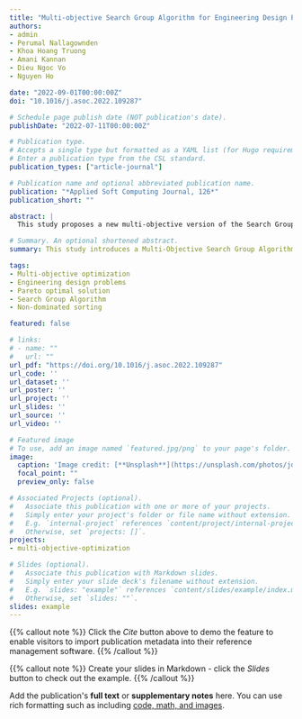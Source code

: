 ```yaml
---
title: "Multi-objective Search Group Algorithm for Engineering Design Problems"
authors:
- admin
- Perumal Nallagownden
- Khoa Hoang Truong
- Amani Kannan
- Dieu Ngoc Vo
- Nguyen Ho

date: "2022-09-01T00:00:00Z"
doi: "10.1016/j.asoc.2022.109287"

# Schedule page publish date (NOT publication's date).
publishDate: "2022-07-11T00:00:00Z"

# Publication type.
# Accepts a single type but formatted as a YAML list (for Hugo requirements).
# Enter a publication type from the CSL standard.
publication_types: ["article-journal"]

# Publication name and optional abbreviated publication name.
publication: "*Applied Soft Computing Journal, 126*"
publication_short: ""

abstract: |
  This study proposes a new multi-objective version of the Search Group Algorithm (SGA) called the Multi-Objective Search Group Algorithm (MOSGA). The MOSGA integrates the conventional SGA with an elitist non-dominated sorting technique, enabling the definition of Pareto optimal solutions via mutation, offspring generation, and selection. The method is validated on twenty-five case studies, including nineteen unconstrained multi-objective benchmark problems, six constrained multi-objective benchmark problems, and five multi-objective engineering design problems. The results indicate that MOSGA is robust and superior in handling a wide variety of multi-objective problems.

# Summary. An optional shortened abstract.
summary: This study introduces a Multi-Objective Search Group Algorithm (MOSGA) for solving complex multi-objective optimization problems, demonstrating its effectiveness on various benchmark and engineering design problems.

tags:
- Multi-objective optimization
- Engineering design problems
- Pareto optimal solution
- Search Group Algorithm
- Non-dominated sorting

featured: false

# links:
# - name: ""
#   url: ""
url_pdf: "https://doi.org/10.1016/j.asoc.2022.109287"
url_code: ''
url_dataset: ''
url_poster: ''
url_project: ''
url_slides: ''
url_source: ''
url_video: ''

# Featured image
# To use, add an image named `featured.jpg/png` to your page's folder. 
image:
  caption: 'Image credit: [**Unsplash**](https://unsplash.com/photos/jdD8gXaTZsc)'
  focal_point: ""
  preview_only: false

# Associated Projects (optional).
#   Associate this publication with one or more of your projects.
#   Simply enter your project's folder or file name without extension.
#   E.g. `internal-project` references `content/project/internal-project/index.md`.
#   Otherwise, set `projects: []`.
projects:
- multi-objective-optimization

# Slides (optional).
#   Associate this publication with Markdown slides.
#   Simply enter your slide deck's filename without extension.
#   E.g. `slides: "example"` references `content/slides/example/index.md`.
#   Otherwise, set `slides: ""`.
slides: example
---
```


{{% callout note %}}
Click the *Cite* button above to demo the feature to enable visitors to import publication metadata into their reference management software.
{{% /callout %}}

{{% callout note %}}
Create your slides in Markdown - click the *Slides* button to check out the example.
{{% /callout %}}

Add the publication's **full text** or **supplementary notes** here. You can use rich formatting such as including [code, math, and images](https://docs.hugoblox.com/content/writing-markdown-latex/).